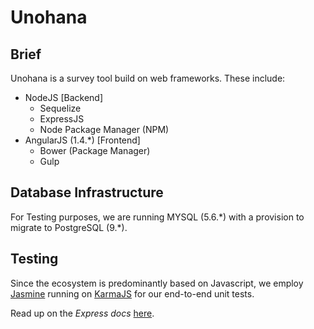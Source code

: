# Unohana

## Brief
Unohana is a survey tool build on web frameworks. These include:
  + NodeJS [Backend]
    + Sequelize
    + ExpressJS
    + Node Package Manager (NPM)
  + AngularJS (1.4.\*) [Frontend]
    + Bower (Package Manager)
    + Gulp

## Database Infrastructure
For Testing purposes, we are running MYSQL (5.6.\*) with a provision to migrate to PostgreSQL (9.\*).

## Testing
Since the ecosystem is predominantly based on Javascript, we employ [Jasmine](http://jasmine.github.io/2.5/introduction.html) running on [KarmaJS](https://karma-runner.github.io/1.0/index.html) for our end-to-end unit tests.

Read up on the _Express docs_ [here](express.md).
